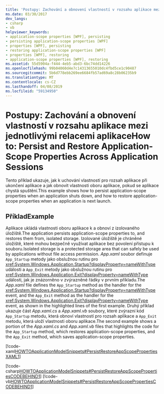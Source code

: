 ```yaml
---
title: 'Postupy: Zachování a obnovení vlastností v rozsahu aplikace mezi jednotlivými relacemi aplikace'
ms.date: 03/30/2017
dev_langs:
- csharp
- vb
helpviewer_keywords:
- application-scope properties [WPF], persisting
- persisting application-scope properties [WPF]
- properties [WPF], persisting
- restoring application-scope properties [WPF]
- properties [WPF], restoring
- application-scope properties [WPF], restoring
ms.assetid: 55d5904a-f444-4eb5-abd3-6bc74dd14226
ms.openlocfilehash: 99b04060d4e7c14313655010dc4fbd5ce1c90487
ms.sourcegitcommit: 5b6d778ebb269ee6684fb57ad69a8c28b06235b9
ms.translationtype: MT
ms.contentlocale: cs-CZ
ms.lasthandoff: 04/08/2019
ms.locfileid: "59134950"
---
```

# <a name="how-to-persist-and-restore-application-scope-properties-across-application-sessions"></a><span data-ttu-id="861ad-102">Postupy: Zachování a obnovení vlastností v rozsahu aplikace mezi jednotlivými relacemi aplikace</span><span class="sxs-lookup"><span data-stu-id="861ad-102">How to: Persist and Restore Application-Scope Properties Across Application Sessions</span></span>
<span data-ttu-id="861ad-103">Tento příklad ukazuje, jak k uchování vlastností pro rozsah aplikace při ukončení aplikace a jak obnovit vlastnosti oboru aplikace, pokud se aplikace chystá spuštění.</span><span class="sxs-lookup"><span data-stu-id="861ad-103">This example shows how to persist application-scope properties when an application shuts down, and how to restore application-scope properties when an application is next launch.</span></span>  
  
## <a name="example"></a><span data-ttu-id="861ad-104">Příklad</span><span class="sxs-lookup"><span data-stu-id="861ad-104">Example</span></span>  
 <span data-ttu-id="861ad-105">Aplikace ukládá vlastnosti oboru aplikace k a obnoví z izolovaného úložiště.</span><span class="sxs-lookup"><span data-stu-id="861ad-105">The application persists application-scope properties to, and restores them from, isolated storage.</span></span> <span data-ttu-id="861ad-106">Izolované úložiště je chráněné úložiště, které mohou bezpečně využívat aplikace bez povolení přístupu k souboru.</span><span class="sxs-lookup"><span data-stu-id="861ad-106">Isolated storage is a protected storage area that can safely be used by applications without file access permission.</span></span>  <span data-ttu-id="861ad-107">*App.xaml* soubor definuje `App_Startup` metody jako obslužnou rutinu pro <xref:System.Windows.Application.Startup?displayProperty=nameWithType> události a `App_Exit` metody jako obslužnou rutinu pro <xref:System.Windows.Application.Exit?displayProperty=nameWithType> události, jak je znázorněno v zvýrazněné řádky v prvním příkladu.</span><span class="sxs-lookup"><span data-stu-id="861ad-107">The *App.xaml* file defines the `App_Startup` method as the handler for the <xref:System.Windows.Application.Startup?displayProperty=nameWithType> event, and the `App_Exit` method as the handler for the  <xref:System.Windows.Application.Exit?displayProperty=nameWithType> event, as shown in the highlighted lines of the first example.</span></span> <span data-ttu-id="861ad-108">Druhý příklad ukazuje část *App.xaml.cs* a *App.xaml.vb* soubory, které zvýrazní kód `App_Startup` metodu, která obnoví vlastností pro rozsah aplikace a `App_Exit` metodu, která uloží vlastnosti oboru aplikace.</span><span class="sxs-lookup"><span data-stu-id="861ad-108">The second example shows a portion of the *App.xaml.cs* and *App.xaml.vb* files that highlights the code for the `App_Startup` method, which restores application-scope properties, and the `App_Exit` method, which saves application-scope properties.</span></span>

 [!code-xaml[HOWTOApplicationModelSnippets#PersistRestoreAppScopePropertiesXAML1](~/samples/snippets/csharp/VS_Snippets_Wpf/HOWTOApplicationModelSnippets/CSharp/App.xaml?highlight=1-7)]
  
 [!code-csharp[HOWTOApplicationModelSnippets#PersistRestoreAppScopePropertiesCODEBEHIND1](~/samples/snippets/csharp/VS_Snippets_Wpf/HOWTOApplicationModelSnippets/CSharp/App.xaml.cs?highlight=17-55)]
 [!code-vb[HOWTOApplicationModelSnippets#PersistRestoreAppScopePropertiesCODEBEHIND1](~/samples/snippets/visualbasic/VS_Snippets_Wpf/HOWTOApplicationModelSnippets/visualbasic/application.xaml.vb#persistrestoreappscopepropertiescodebehind1)]
